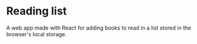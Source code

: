 # Reading list

A web app made with React for adding books to read in a list stored in the browser's local storage.
